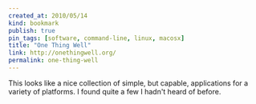 ```yaml
---
created_at: 2010/05/14
kind: bookmark
publish: true
pin_tags: [software, command-line, linux, macosx]
title: "One Thing Well"
link: http://onethingwell.org/
permalink: one-thing-well
---
```


This looks like a nice collection of simple, but capable, applications for a variety of platforms. I found quite a few I hadn't heard of before.
